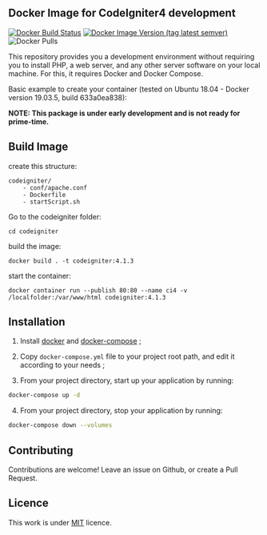 ## Docker Image for CodeIgniter4 development
[![Docker Build Status](https://img.shields.io/docker/cloud/build/atsanna/codeigniter4?style=for-the-badge)](https://hub.docker.com/r/atsanna/codeigniter4/)
[![Docker Image Version (tag latest semver)](https://img.shields.io/docker/v/atsanna/codeigniter4/v4.1.3?style=for-the-badge)](https://hub.docker.com/r/atsanna/codeigniter4/)
![Docker Pulls](https://img.shields.io/docker/pulls/atsanna/codeigniter4?style=for-the-badge)

This repository provides you a development environment without requiring you to install PHP, a web server, and any other server software on your local machine. For this, it requires Docker and Docker Compose.

Basic example to create your container (tested on Ubuntu 18.04 - Docker version 19.03.5, build 633a0ea838):

**NOTE: This package is under early development and is not ready for prime-time.**

## Build Image

create this structure:
```
codeigniter/
    - conf/apache.conf
    - Dockerfile
    - startScript.sh
```

Go to the codeigniter folder:
```
cd codeigniter
```

build the image:<br>
```
docker build . -t codeigniter:4.1.3
```

start the container:
```
docker container run --publish 80:80 --name ci4 -v /localfolder:/var/www/html codeigniter:4.1.3
```

## Installation

1. Install [docker](https://docs.docker.com/engine/installation/) and [docker-compose](https://docs.docker.com/compose/install/) ;

2. Copy `docker-compose.yml` file to your project root path, and edit it according to your needs ;

3. From your project directory, start up your application by running:

```sh
docker-compose up -d
```

4. From your project directory, stop your application by running:

```sh
docker-compose down --volumes
```

## Contributing

Contributions are welcome!
Leave an issue on Github, or create a Pull Request.


## Licence

This work is under [MIT](LICENSE) licence.

